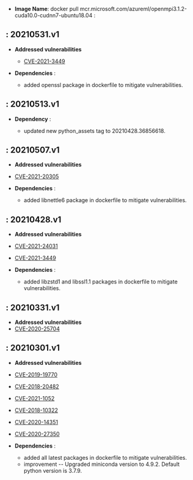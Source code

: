-  **Image Name**:  docker pull mcr.microsoft.com/azureml/openmpi3.1.2-cuda10.0-cudnn7-ubuntu18.04 : 

: 20210531.v1
-------------------

 -   **Addressed vulnerabilities**
  
     -   [CVE-2021-3449](https://lists.ubuntu.com/archives/ubuntu-security-announce/2021-March/005947.html)

 -   **Dependencies** : 
  
     -   added openssl package in dockerfile to mitigate vulnerabilities.

: 20210513.v1
-------------------

 -   **Dependency** : 
  
     -   updated new python_assets tag to 20210428.36856618.
   
: 20210507.v1
-------------------

-   **Addressed vulnerabilities**

-   [CVE-2021-20305](https://ubuntu.com/security/notices/USN-4906-1)

 -   **Dependencies** : 
  
     -   added libnettle6 package in dockerfile to mitigate vulnerabilities.
 
: 20210428.v1
-------------------

-   **Addressed vulnerabilities**
  
-   [CVE-2021-24031](https://lists.ubuntu.com/archives/ubuntu-security-announce/2021-March/005923.html)
-   [CVE-2021-3449](https://lists.ubuntu.com/archives/ubuntu-security-announce/2021-March/005947.html)

 -   **Dependencies** : 
  
     -   added libzstd1 and libssl1.1 packages in dockerfile to mitigate vulnerabilities.

: 20210331.v1
-------------------

-   **Addressed vulnerabilities**
-   [CVE-2020-25704](https://lists.ubuntu.com/archives/ubuntu-security-announce/2021-January/005859.html)

: 20210301.v1
-------------------

-   **Addressed vulnerabilities**
-   [CVE-2019-19770](https://lists.ubuntu.com/archives/ubuntu-security-announce/2021-January/005822.html)
-   [CVE-2018-20482](https://lists.ubuntu.com/archives/ubuntu-security-announce/2021-January/005839.html)
-   [CVE-2021-1052](https://lists.ubuntu.com/archives/ubuntu-security-announce/2021-January/005851.html)
-   [CVE-2018-10322](https://lists.ubuntu.com/archives/ubuntu-security-announce/2020-October/005689.html)
-   [CVE-2020-14351](https://lists.ubuntu.com/archives/ubuntu-security-announce/2020-December/005793.html)
-   [CVE-2020-27350](https://lists.ubuntu.com/archives/ubuntu-security-announce/2020-December/005802.html)

 -   **Dependencies** : 
  
     -   added all latest packages in dockerfile to mitigate vulnerabilities.
     -   improvement -- Upgraded miniconda version to 4.9.2. Default python version is 3.7.9.
